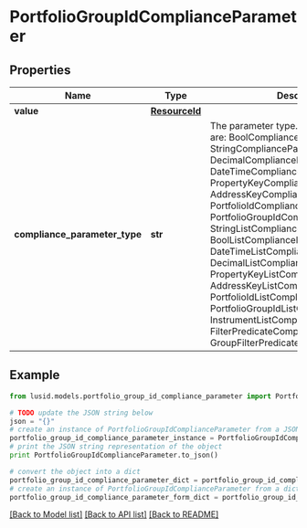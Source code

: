 # PortfolioGroupIdComplianceParameter


## Properties
Name | Type | Description | Notes
------------ | ------------- | ------------- | -------------
**value** | [**ResourceId**](ResourceId.md) |  | 
**compliance_parameter_type** | **str** | The parameter type. The available values are: BoolComplianceParameter, StringComplianceParameter, DecimalComplianceParameter, DateTimeComplianceParameter, PropertyKeyComplianceParameter, AddressKeyComplianceParameter, PortfolioIdComplianceParameter, PortfolioGroupIdComplianceParameter, StringListComplianceParameter, BoolListComplianceParameter, DateTimeListComplianceParameter, DecimalListComplianceParameter, PropertyKeyListComplianceParameter, AddressKeyListComplianceParameter, PortfolioIdListComplianceParameter, PortfolioGroupIdListComplianceParameter, InstrumentListComplianceParameter, FilterPredicateComplianceParameter, GroupFilterPredicateComplianceParameter | 

## Example

```python
from lusid.models.portfolio_group_id_compliance_parameter import PortfolioGroupIdComplianceParameter

# TODO update the JSON string below
json = "{}"
# create an instance of PortfolioGroupIdComplianceParameter from a JSON string
portfolio_group_id_compliance_parameter_instance = PortfolioGroupIdComplianceParameter.from_json(json)
# print the JSON string representation of the object
print PortfolioGroupIdComplianceParameter.to_json()

# convert the object into a dict
portfolio_group_id_compliance_parameter_dict = portfolio_group_id_compliance_parameter_instance.to_dict()
# create an instance of PortfolioGroupIdComplianceParameter from a dict
portfolio_group_id_compliance_parameter_form_dict = portfolio_group_id_compliance_parameter.from_dict(portfolio_group_id_compliance_parameter_dict)
```
[[Back to Model list]](../README.md#documentation-for-models) [[Back to API list]](../README.md#documentation-for-api-endpoints) [[Back to README]](../README.md)


